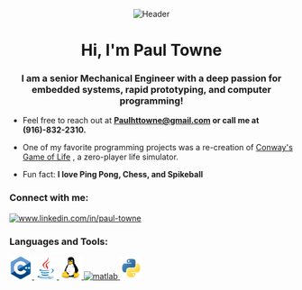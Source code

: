 
<p align="center">
  <img src="https://i.pinimg.com/originals/3d/08/e0/3d08e03cb40252526fee2036a67f07f1.gif" alt="Header">
</p>
<h1 align="center">Hi, I'm Paul Towne</h1>
<h3 align="center">I am a senior Mechanical Engineer with a deep passion for embedded systems, rapid prototyping, and computer programming!</h3>

- Feel free to reach out at **Paulhttowne@gmail.com or call me at (916)-832-2310.**

- One of my favorite programming projects was a re-creation of [Conway's Game of Life](https://github.com/PaulTowne/Conway-s-Game-of-Life) , a zero-player life simulator.

- Fun fact: **I love Ping Pong, Chess, and Spikeball**

<h3 align="left">Connect with me:</h3>
<p align="left">
<a href="https://linkedin.com/in/www.linkedin.com/in/paul-towne" target="blank"><img align="center" src="https://raw.githubusercontent.com/rahuldkjain/github-profile-readme-generator/master/src/images/icons/Social/linked-in-alt.svg" alt="www.linkedin.com/in/paul-towne" height="30" width="40" /></a>
</p>

<h3 align="left">Languages and Tools:</h3>
<p align="left"> <a href="https://www.arduino.cc/" target="_blank" rel="noreferrer" style="background-color: black;> <img src="https://cdn.worldvectorlogo.com/logos/arduino-1.svg" alt="arduino" width="40" height="40"/> </a> <a href="https://www.w3schools.com/cpp/" target="_blank" rel="noreferrer"> <img src="https://raw.githubusercontent.com/devicons/devicon/master/icons/cplusplus/cplusplus-original.svg" alt="cplusplus" width="40" height="40"/> </a> <a href="https://www.java.com" target="_blank" rel="noreferrer"> <img src="https://raw.githubusercontent.com/devicons/devicon/master/icons/java/java-original.svg" alt="java" width="40" height="40"/> </a> <a href="https://www.linux.org/" target="_blank" rel="noreferrer"> <img src="https://raw.githubusercontent.com/devicons/devicon/master/icons/linux/linux-original.svg" alt="linux" width="40" height="40"/> </a> <a href="https://www.mathworks.com/" target="_blank" rel="noreferrer"> <img src="https://upload.wikimedia.org/wikipedia/commons/2/21/Matlab_Logo.png" alt="matlab" width="40" height="40"/> </a> <a href="https://www.python.org" target="_blank" rel="noreferrer"> <img src="https://raw.githubusercontent.com/devicons/devicon/master/icons/python/python-original.svg" alt="python" width="40" height="40"/> </a> </p>
